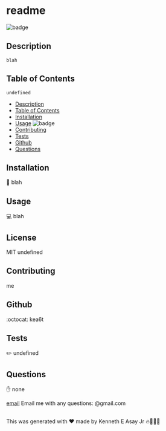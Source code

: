 
  
  # readme
  ![badge](https://img.shields.io/badge/license-undefined-brightgreen)
    

  ## Description
    blah
  ## Table of Contents
    undefined
  - [Description](#description)
  - [Table of Contents](#table-of-contents)
  - [Installation](#installation)
  - [Usage](#usage)
  ![badge](https://img.shields.io/badge/license-undefined-brightgreen)
  - [Contributing](#contributing)
  - [Tests](#tests)
  - [Github](#github)
  - [Questions](#questions)

## Installation
💾 blah

## Usage
💻 blah

## License
MIT
undefined

## Contributing
me

## Github
:octocat: kea6t

## Tests
✏️ undefined

## Questions
✋ none

[email](https://img.shields.io/badge/Gmail-D14836?style=for-the-badge&logo=gmail&logoColor=white) Email me with any questions: @gmail.com<br /><br />

This was generated with ❤️ made by Kenneth E Asay Jr 🔥🌌🌳🦝
